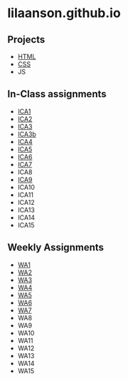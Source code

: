 # lilaanson.github.io



## Projects
- [HTML](https://lilaanson.github.io/html-midterm/page1.html)
- [CSS](https://lilaanson.github.io)
- JS

## In-Class assignments
- [ICA1](https://docs.google.com/document/d/1X75I2X-n4izE5Qkc5tsf6WZaA0EAHyvunFdyzZBSw5A/edit)
- [ICA2](https://docs.google.com/document/d/17UCrkuqZqBWOKPhXo05bguJxD4oBcoN5BPDlnqN-W2w/edit?usp=sharing)
- [ICA3](https://lilaanson.github.io/ica/ica3a.html)
- [ICA3b](https://lilaanson.github.io/ica/ica3b/html)
- [ICA4](https://lilaanson.github.io/ica/ica4.html)
- [ICA5](https://lilaanson.github.io/ica/ica5/ica5.html)
- [ICA6](https://lilaanson.github.io/ica/ica6-part1.html)
- [ICA7](https://lilaanson.github.io/ica/ica7.html)
- ICA8
- [ICA9](https://lilaanson.github.io/ica/ica9)
- ICA10
- ICA11
- ICA12
- ICA13
- ICA14
- ICA15

## Weekly Assignments
- [WA1](https://lilaanson.github.io/wa/wa1.html)
- [WA2](https://lilaanson.github.io/wa/wa2.html)
- [WA3](https://lilaanson.github.io/wa/wa3.html)
- [WA4](https://lilaanson.github.io/wa/wa4.html)
- [WA5](https://lilaanson.github.io/wa/wa5.html)
- [WA6](https://lilaanson.github.io/wa/wa6.html)
- [WA7](https://lilaanson.github.io/wa/wa7.html)
- WA8
- WA9
- WA10
- WA11
- WA12
- WA13
- WA14
- WA15


